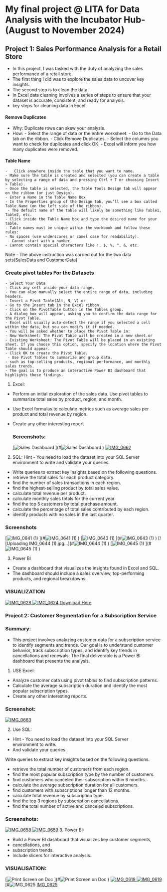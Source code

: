 # My final project @ LITA for Data Analysis with the Incubator Hub-(August to November 2024)

 ## Project 1: Sales Performance Analysis for a Retail Store
- In this project, I was tasked with the duty of  analyzing the sales performance of a retail store.
- The first thing I did was to explore the sales data to uncover key insights.
- The second step is to clean the data.
- In Excel data cleaning involves a series of steps to ensure that your dataset is accurate, consistent, and ready for analysis.
- key steps for cleaning data in Excel:
#### Remove Duplicates
   - Why: Duplicate rows can skew your analysis.
   - How:
    -	Select the range of data or the entire worksheet.
    -	Go to the Data tab on the ribbon.
    -	Click Remove Duplicates.
    -	Select the columns you want to check for duplicates and click OK.
    -	Excel will inform you how many duplicates were removed.
#### Table Name
    -	Click anywhere inside the table that you want to name.
    - Make sure the table is created and selected (you can create a table by selecting a range of data and pressing Ctrl + T or choosing Insert > Table).   
    - Once the table is selected, the Table Tools Design tab will appear on the ribbon (or just Design).
    - Enter a Name in the Table Name Box
    - In the Properties group of the Design tab, you’ll see a box called Table Name (on the left side of the ribbon).
	 - The default name of the table will likely be something like Table1, Table2, etc.
    - Click inside the Table Name box and type the desired name for your table.
    - Table names must be unique within the workbook and follow these rules:
    - No spaces (use underscores or camel case for readability).
	 - Cannot start with a number.
    - Cannot contain special characters like !, $, %, ^, &, etc.

Note - The above instruction was carried out for the two data sets(SalesData and CustomerData)

### Create pivot tables For the Datasets
    - Select Your Data
    - Click any cell inside your data range.
    - You can also manually select the entire range of data, including headers.
    - Insert a Pivot Table(Alt, N, V) or
    - Go to the Insert tab in the Excel ribbon.
    - Click on the PivotTable button in the Tables group.  
    - A dialog box will appear, asking you to confirm the data range for the Pivot Table. 
    - Excel will usually auto-detect the range if you selected a cell within the data, but you can modify it if needed.
    - You will be asked whether to place the Pivot Table in:
    - New Worksheet: The Pivot Table will be created in a new sheet.or
    - Existing Worksheet: The Pivot Table will be placed in an existing sheet. If you choose this option, specify the location where the Pivot Table should appear.
    - Click OK to create the Pivot Table.
 	 - Use Pivot Tables to summarize and group data.
    - such as top-selling products, regional performance, and monthly sales trends.
    - The goal is to produce an interactive Power BI dashboard that highlights these findings.


1. Excel:
 - Perform an initial exploration of the sales data. Use pivot tables to summarize total sales by product, region, and month.

 - Use Excel formulas to calculate metrics such as average sales per product and total revenue by region.

- Create any other interesting report

  ### Screenshots:
  [![Sales Dashboard](https://github.com/user-attachments/assets/de042c5c-17e7-4277-a3c1-d5233b40cfc3)
](#![Sales Dashboard](https://github.com/user-attachments/assets/3272c9fc-82bb-4bf3-b940-4bef5bfdd907)
)
  [![IMG_0662](https://github.com/user-attachments/assets/2be9c04e-bb95-4c65-85ff-3aeb548a4ad3)
](#![IMG_0662](https://github.com/user-attachments/assets/a4e9841d-ab47-4fd3-9665-80d6255da88f)
)
 

2. SQL:
Hint - You need to load the dataset into your SQL Server environment to write and validate your queries.
- Write queries to extract key insights based on the following questions.
- retrieve the total sales for each product category.
- find the number of sales transactions in each region.
- find the highest-selling product by total sales value.
- calculate total revenue per product.
- calculate monthly sales totals for the current year.
- find the top 5 customers by total purchase amount.
- calculate the percentage of total sales contributed by each region.
- identify products with no sales in the last quarter.

### Screenshots
[![IMG_0641 (1)](https://github.com/user-attachments/assets/bf5c73e1-c7c3-45d4-8b83-7292758f9992)
](#![IMG_0641 (1)](https://github.com/user-attachments/assets/1743b376-7d5c-4bfb-865d-49ffccc17c35)
)
[![IMG_0643 (1)](https://github.com/user-attachments/assets/249acc46-8f15-4b03-a29f-e2953143dd86)
](#![IMG_0643 (1)](https://github.com/user-attachments/assets/bd10d5e6-6452-4928-a568-7aa52c85e84c)
)
[![Uploading IMG_0644 (1).jpg…](#![IMG_0644 (1)](https://github.com/user-attachments/assets/c2136223-2d52-4abf-a52d-4ee8a9b75fe4)
)
[![IMG_0645 (1)](https://github.com/user-attachments/assets/2f435ade-a5a1-4eb6-9b59-e43cd71d4a18)
](#![IMG_0645 (1)](https://github.com/user-attachments/assets/a063bb22-f000-433a-a5da-5ead3677f6c5)
)

3.  Power BI
- Create a dashboard that visualizes the insights found in Excel and SQL.
- The dashboard should include a sales overview, top-performing products, and regional breakdowns.
### VISUALIZATION
[![IMG_0628](https://github.com/user-attachments/assets/d4aaebf8-0355-4b2a-b266-7d0e2c25bc7e)
](#![IMG_0628](https://github.com/user-attachments/assets/7c8bd3c6-fee5-460d-903b-de1ce4f0b5f7)
)
[![IMG_0624](https://github.com/user-attachments/assets/9075e0b7-e056-42d0-80b2-a64416f04d81)
](#![IMG_0624](https://github.com/user-attachments/assets/10234c3e-8164-4ac6-9624-b2d4759dae89)
)
[]()
[Download Here](![IMG_0622](https://github.com/user-attachments/assets/3e094e34-7d02-4519-b76c-1a08c716691d))

  
### Project 2: Customer Segmentation for a Subscription Service

### Summary:
 - This project involves analyzing customer data for a subscription service to identify segments and trends. Our goal is to understand customer behavior, track subscription 
   types, and identify key trends in cancellations and renewals. The final deliverable is a Power BI dashboard that presents the analysis.
   
1. USE Excel:
- Analyze customer data using pivot tables to find subscription patterns.
- Calculate the average subscription duration and identify the most popular subscription types.
- Create any other interesting reports.

### Screenshot:
 [![IMG_0663](https://github.com/user-attachments/assets/e3df2a02-bf25-4950-8597-9e26849a1f95)
](#![IMG_0663](https://github.com/user-attachments/assets/c59cb538-cb08-421b-80f2-da846e2e1a66)
)

2.  Use SQL:
 - Hint - You need to load the dataset into your SQL Server environment to write.
 - And validate your queries . 

Write queries to extract key insights based on the following questions. 
- retrieve the total number of customers from each region. 
- find the most popular subscription type by the number of customers.
- find customers who canceled their subscription within 6 months. 
- calculate the average subscription duration for all customers.
- find customers with subscriptions longer than 12 months.
- calculate total revenue by subscription type.
- find the top 3 regions by subscription cancellations.
- find the total number of active and canceled subscriptions.

### Screenshots:
[![IMG_0658](https://github.com/user-attachments/assets/05cf058e-37c1-48f8-aa31-37787bd2f413)
](#![IMG_0658](https://github.com/user-attachments/assets/2c093bdf-fd9e-4eac-bbc4-537c525439fa)
)
[![IMG_0659](https://github.com/user-attachments/assets/97a14aec-d4ab-4a93-9259-aa6bd82afa4f)
](#![IMG_0659](https://github.com/user-attachments/assets/cfa06599-56fa-4c1d-ba96-5b513a984079)
)
3. Power BI:    
            
- Build a Power BI dashboard that visualizes key customer segments,
- cancellations, and
- subscription trends.
- Include slicers for interactive analysis.

### VISUALISATION:
[![Print Screen on Doc](https://github.com/user-attachments/assets/967ae1f4-c477-439c-87a7-ef316e5effdf)
](#![Print Screen on Doc](https://github.com/user-attachments/assets/78e02099-4a32-4894-a49c-b3a8a90eb42e)
)
[![IMG_0619](https://github.com/user-attachments/assets/72f43e7d-62ae-449a-8a23-e0f89bddefbc)
](#![IMG_0619](https://github.com/user-attachments/assets/ed42925f-e02d-4f15-9ec2-b3812838e726)
)
[![IMG_0619](https://github.com/user-attachments/assets/e108ae17-0b00-49ed-a1e3-7dfe42f96acd)
](#![IMG_0619](https://github.com/user-attachments/assets/d672127c-8e79-48f0-a7f4-bde2c096040d)
)
[#![IMG_0625](https://github.com/user-attachments/assets/86967644-da90-42a0-be02-2237738a5947)
[IMG_0625](https://github.com/user-attachments/assets/5b61976e-d674-4cf3-b128-2f3be74411d8)

